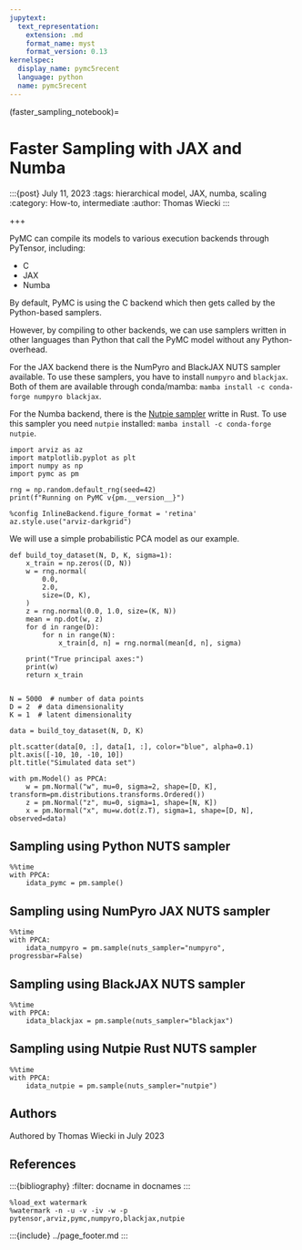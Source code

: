```yaml
---
jupytext:
  text_representation:
    extension: .md
    format_name: myst
    format_version: 0.13
kernelspec:
  display_name: pymc5recent
  language: python
  name: pymc5recent
---
```


(faster_sampling_notebook)=

# Faster Sampling with JAX and Numba

:::{post} July 11, 2023
:tags: hierarchical model, JAX, numba, scaling
:category: How-to, intermediate
:author: Thomas Wiecki
:::

+++

PyMC can compile its models to various execution backends through PyTensor, including:
* C
* JAX
* Numba

By default, PyMC is using the C backend which then gets called by the Python-based samplers.

However, by compiling to other backends, we can use samplers written in other languages than Python that call the PyMC model without any Python-overhead.

For the JAX backend there is the NumPyro and BlackJAX NUTS sampler available. To use these samplers, you have to install `numpyro` and `blackjax`. Both of them are available through conda/mamba: `mamba install -c conda-forge numpyro blackjax`.

For the Numba backend, there is the [Nutpie sampler](https://github.com/pymc-devs/nutpie) writte in Rust. To use this sampler you need `nutpie` installed: `mamba install -c conda-forge nutpie`. 

```{code-cell} ipython3
import arviz as az
import matplotlib.pyplot as plt
import numpy as np
import pymc as pm

rng = np.random.default_rng(seed=42)
print(f"Running on PyMC v{pm.__version__}")
```

```{code-cell} ipython3
%config InlineBackend.figure_format = 'retina'
az.style.use("arviz-darkgrid")
```

We will use a simple probabilistic PCA model as our example.

```{code-cell} ipython3
def build_toy_dataset(N, D, K, sigma=1):
    x_train = np.zeros((D, N))
    w = rng.normal(
        0.0,
        2.0,
        size=(D, K),
    )
    z = rng.normal(0.0, 1.0, size=(K, N))
    mean = np.dot(w, z)
    for d in range(D):
        for n in range(N):
            x_train[d, n] = rng.normal(mean[d, n], sigma)

    print("True principal axes:")
    print(w)
    return x_train


N = 5000  # number of data points
D = 2  # data dimensionality
K = 1  # latent dimensionality

data = build_toy_dataset(N, D, K)
```

```{code-cell} ipython3
plt.scatter(data[0, :], data[1, :], color="blue", alpha=0.1)
plt.axis([-10, 10, -10, 10])
plt.title("Simulated data set")
```

```{code-cell} ipython3
with pm.Model() as PPCA:
    w = pm.Normal("w", mu=0, sigma=2, shape=[D, K], transform=pm.distributions.transforms.Ordered())
    z = pm.Normal("z", mu=0, sigma=1, shape=[N, K])
    x = pm.Normal("x", mu=w.dot(z.T), sigma=1, shape=[D, N], observed=data)
```

## Sampling using Python NUTS sampler

```{code-cell} ipython3
%%time
with PPCA:
    idata_pymc = pm.sample()
```

## Sampling using NumPyro JAX NUTS sampler

```{code-cell} ipython3
%%time
with PPCA:
    idata_numpyro = pm.sample(nuts_sampler="numpyro", progressbar=False)
```

## Sampling using BlackJAX NUTS sampler

```{code-cell} ipython3
%%time
with PPCA:
    idata_blackjax = pm.sample(nuts_sampler="blackjax")
```

## Sampling using Nutpie Rust NUTS sampler

```{code-cell} ipython3
%%time
with PPCA:
    idata_nutpie = pm.sample(nuts_sampler="nutpie")
```

## Authors
Authored by Thomas Wiecki in July 2023

## References

:::{bibliography} :filter: docname in docnames :::

```{code-cell} ipython3
%load_ext watermark
%watermark -n -u -v -iv -w -p pytensor,arviz,pymc,numpyro,blackjax,nutpie
```

:::{include} ../page_footer.md
:::
